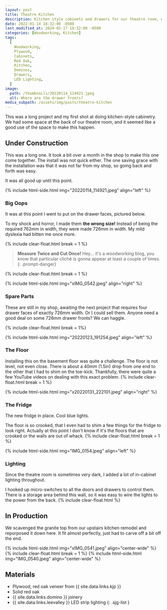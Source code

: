 ```yaml
---
layout: post
title: Theatre Kitchen
description: Kitchen style cabinets and drawers for our theatre room, with a spot for a mini-fridge
date: 2022-01-14 18:32:00 -0500
last_modified_at: 2024-02-17 18:32:00 -0500
categories: [Woodworking, Kitchen]
tags:
  [
    Woodworking,
    Plywood,
    Cabinets,
    Red Oak,
    Kitchen,
    Dominos,
    Drawers,
    LED Lighting,
  ]
image:
  path: /thumbnails/20220114_114921.jpeg
  alt: Where are the drawer fronts?
media_subpath: /assets/img/posts/theatre-kitchen
---
```

This was a long project and my first shot at doing kitchen-style cabinetry. We had some space at the back of our theatre room, and it seemed like a good use of the space to make this happen.

## Under Construction

This was a long one. It took a bit over a month in the shop to make this one come together. The install was not quick either. The one saving grace with the installation was that it was not far from my shop, so going back and forth was easy.

It was all good up until this point.

{% include html-side.html img="20220114_114921.jpeg" align="left" %}

### Big Oops

It was at this point I went to put on the drawer faces, pictured below.

To my shock and horror, I made them **the wrong size!** Instead of being the required 762mm in width, they were made 726mm in width. My mild dyslexia had bitten me once more.

{% include clear-float.html break = 1 %}

> **Measure Twice and Cut Once!**  Hey&hellip; it's a woodworking blog, you know that particular clich&eacute; is gonna appear at least a couple of times.
{: .prompt-danger}

{% include clear-float.html break = 1 %}

{% include html-side.html img="xIMG_0542.jpeg" align="right" %}

### Spare Parts

These are still in my shop, awaiting the next project that requires four drawer faces of exactly 726mm width. Or I could sell them. Anyone need a good deal on some 726mm drawer fronts? We can haggle.

{% include clear-float.html break = 1%}

{% include html-side.html img="20220123_191254.jpeg" align="left" %}

### The Floor

Installing this on the basement floor was quite a challenge. The floor is not level, not even close. There is about a 40mm (1.5in) drop from one end to the other that I had to shim on the toe-kick. Thankfully, there were quite a few YouTube videos on dealing with this exact problem.
{% include clear-float.html break = 1 %}

{% include html-side.html img="x20220131_222101.jpeg" align="right" %}

### The Fridge

The new fridge in place. Cool blue lights.

The floor is so crooked, that I even had to shim a few things for the fridge to look right. Actually at this point I don't know if it's the floors that are crooked or the walls are out of whack.
{% include clear-float.html break = 1 %}

{% include html-side.html img="IMG_0154.jpeg" align="left" %}

### Lighting

Since the theatre room is sometimes very dark, I added a lot of in-cabinet lighting throughout.

I hooked up micro-switches to all the doors and drawers to control them. There is a storage area behind this wall, so it was easy to wire the lights to the power from the back.
{% include clear-float.html %}

## In Production

We scavenged the granite top from our upstairs kitchen remodel and repurposed it down here. It fit almost perfectly, just had to carve off a bit off the end.

{% include html-side.html img="xIMG_0541.jpeg" align="center-wide" %}
{% include clear-float.html break = 1 %}
{% include html-side.html img="IMG_0540.jpeg" align="center-wide" %}

## Materials

- Plywood, red oak veneer from {{ site.data.links.kjp }}
- Solid red oak
- {{ site.data.links.domino }} joinery
- {{ site.data.links.leevalley }} LED strip lighting
{: .sjg-list }
